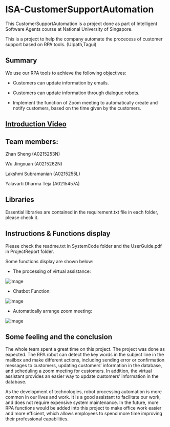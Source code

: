 # ISA-CustomerSupportAutomation

This CustomerSupportAutomation is a project done as part of Intelligent Software Agents course at National University of Singapore.

This is a project to help the company automate the procecess of customer support based on RPA tools. (UIpath,Tagui)

## Summary

We use our RPA tools to achieve the following objectives:

* Customers can update information by emails.

* Customers can update information through dialogue robots.

* Implement the function of Zoom meeting to automatically create and notify customers, based on the time given by the customers.


## [Introduction Video](https://www.youtube.com/watch?v=T3ABiGUa1FQ&t=42s)

## Team members:

Zhan Sheng (A0215253N)

Wu Jingxuan (A0215262N)

Lakshmi Subramanian (A0215255L)

Yalavarti Dharma Teja (A0215457A)

## Libraries

Essential libraries are contained in the requirement.txt file in each folder, please check it.

## Instructions & Functions display

Please check the readme.txt in SystemCode folder and the UserGuide.pdf in ProjectReport folder.


Some functions display are shown below:


* The processing of virtual assistance:

![image](https://github.com/lakshmi4296/ISA-CustomerSupportAutomation/blob/main/The%20processing%20of%20virtual%20assistance.jpg)



* Chatbot Function:

![image](https://github.com/lakshmi4296/ISA-CustomerSupportAutomation/blob/main/Chatbot%20Function.png)




* Automatically arrange zoom meeting:

![image](https://github.com/lakshmi4296/ISA-CustomerSupportAutomation/blob/main/Automatically%20arrange%20zoom%20meeting.png)

## Some feeling and the conclusion

The whole team spent a great time on this project. The project was done as expected. The RPA robot can detect the key words in the subject line in the mailbox and make different actions, including sending error or confirmation messages to customers, updating customers’ information in the database, and scheduling a zoom meeting for customers. In addition, the virtual assistant provides an easier way to update customers’ information in the database. 

As the development of technologies, robot processing automation is more common in our lives and work. It is a good assistant to facilitate our work, and does not require expensive system maintenance. In the future, more RPA functions would be added into this project to make office work easier and more efficient, which allows employees to spend more time improving their professional capabilities. 


